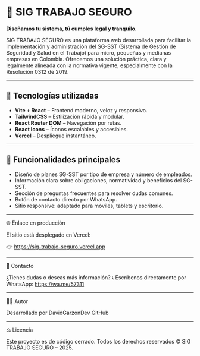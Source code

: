 

# 🚧 SIG TRABAJO SEGURO

**Diseñamos tu sistema, tú cumples legal y tranquilo.**

SIG TRABAJO SEGURO es una plataforma web desarrollada para facilitar la implementación y administración del SG-SST (Sistema de Gestión de Seguridad y Salud en el Trabajo) para micro, pequeñas y medianas empresas en Colombia. Ofrecemos una solución práctica, clara y legalmente alineada con la normativa vigente, especialmente con la Resolución 0312 de 2019.

---

## 🧩 Tecnologías utilizadas

- **Vite + React** – Frontend moderno, veloz y responsivo.
- **TailwindCSS** – Estilización rápida y modular.
- **React Router DOM** – Navegación por rutas.
- **React Icons** – Íconos escalables y accesibles.
- **Vercel** – Despliegue instantáneo.

---

## 🧠 Funcionalidades principales

- Diseño de planes SG-SST por tipo de empresa y número de empleados.
- Información clara sobre obligaciones, normatividad y beneficios del SG-SST.
- Sección de preguntas frecuentes para resolver dudas comunes.
- Botón de contacto directo por WhatsApp.
- Sitio responsive: adaptado para móviles, tablets y escritorio.

---



🌐 Enlace en producción

El sitio está desplegado en Vercel:

👉 https://sig-trabajo-seguro.vercel.app


---

💬 Contacto

¿Tienes dudas o deseas más información?
📞 Escríbenos directamente por WhatsApp:
https://wa.me/57311


---

🧑‍💻 Autor

Desarrollado por DavidGarzonDev
GitHub


---

⚖️ Licencia

Este proyecto es de código cerrado. Todos los derechos reservados © SIG TRABAJO SEGURO – 2025.


